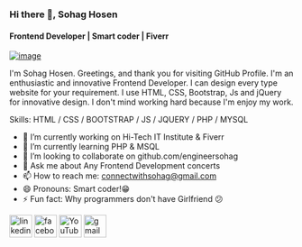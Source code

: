 ### Hi there 👋, Sohag Hosen
#### Frontend Developer | Smart coder | Fiverr
[![image](https://github.com/engineersohag/engineersohag/assets/141562366/66fd2e18-628c-4c99-ad46-1a1a5d4c22cd)](https://media.licdn.com/dms/image/D5616AQHCw20IGJ_lLg/profile-displaybackgroundimage-shrink_350_1400/0/1693473960821?e=1709769600&v=beta&t=OLWt8OGlS0TI71_VAfUMG-BF251GDDNt0bblXa_L0vk)


I'm Sohag Hosen. Greetings, and thank you for visiting GitHub Profile. I'm an enthusiastic and innovative Frontend Developer. I can design every type website for your requirement.  I use HTML, CSS, Bootstrap, Js and jQuery for innovative design. I don't mind working hard because I'm enjoy my work.

Skills: HTML / CSS / BOOTSTRAP / JS / JQUERY / PHP / MYSQL

- 🔭 I’m currently working on Hi-Tech IT Institute & Fiverr 
- 🌱 I’m currently learning PHP & MSQL 
- 👯 I’m looking to collaborate on github.com/engineersohag 
- 💬 Ask me about Any Frontend Development concerts  
- 📫 How to reach me: connectwithsohag@gmail.com  
- 😄 Pronouns: Smart coder!😁 
- ⚡ Fun fact: Why programmers don't have Girlfriend 😕 


[<img src='https://cdn.jsdelivr.net/npm/simple-icons@3.0.1/icons/linkedin.svg' alt='linkedin' height='40'>](https://www.linkedin.com/in/https://www.linkedin.com/in/sohag-hosen-9535b4245//)  [<img src='https://cdn.jsdelivr.net/npm/simple-icons@3.0.1/icons/facebook.svg' alt='facebook' height='40'>](https://www.facebook.com/https://www.facebook.com/programmer.sohaghosen)  [<img src='https://cdn.jsdelivr.net/npm/simple-icons@3.0.1/icons/youtube.svg' alt='YouTube' height='40'>](https://www.youtube.com/channel/https://www.fiverr.com/engineer_sohag?up_rollout=true)  [<img src='https://cdn.jsdelivr.net/npm/simple-icons@3.0.1/icons/gmail.svg' alt='gmail' height='40'>](connectwithsohaggmail.com )  


